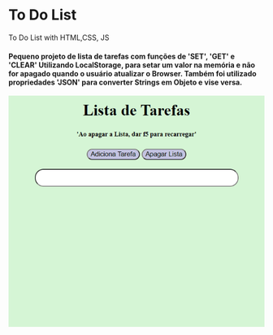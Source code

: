 # To Do List
 To Do List with HTML,CSS, JS

 #### Pequeno projeto de lista de tarefas com funções de 'SET', 'GET' e 'CLEAR' Utilizando LocalStorage, para setar um valor na memória e não for apagado quando o usuário atualizar o Browser. Também foi utilizado propriedades 'JSON' para converter Strings em Objeto e vise versa.


 <img src="screen.gif">
